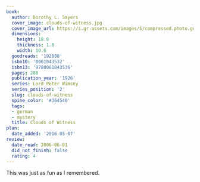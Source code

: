```yaml
---
book:
  author: Dorothy L. Sayers
  cover_image: clouds-of-witness.jpg
  cover_image_url: https://i.gr-assets.com/images/S/compressed.photo.goodreads.com/books/1287510321l/192888._SX98_.jpg
  dimensions:
    height: 18.0
    thickness: 1.8
    width: 10.6
  goodreads: '192888'
  isbn10: '0061043532'
  isbn13: '9780061043536'
  pages: 288
  publication_year: '1926'
  series: Lord Peter Wimsey
  series_position: '2'
  slug: clouds-of-witness
  spine_color: '#364540'
  tags:
  - german
  - mystery
  title: Clouds of Witness
plan:
  date_added: '2016-05-07'
review:
  date_read: 2006-06-01
  did_not_finish: false
  rating: 4
---
```


This was just as fun as I remembered.
